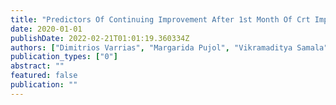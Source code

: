 ```yaml
---
title: "Predictors Of Continuing Improvement After 1st Month Of Crt Implantation In Women With Heart Failure (Hf)"
date: 2020-01-01
publishDate: 2022-02-21T01:01:19.360334Z
authors: ["Dimitrios Varrias", "Margarida Pujol", "Vikramaditya Samala", "Megan Zhao", "Miguel Ángel Armengol de la Hoz", "Aris Paschalidis", "Ravi Shah", "Michael Silverman", "Kevin Heist", "Jagmeet Singh", "Saumya Das"]
publication_types: ["0"]
abstract: ""
featured: false
publication: ""
---
```


